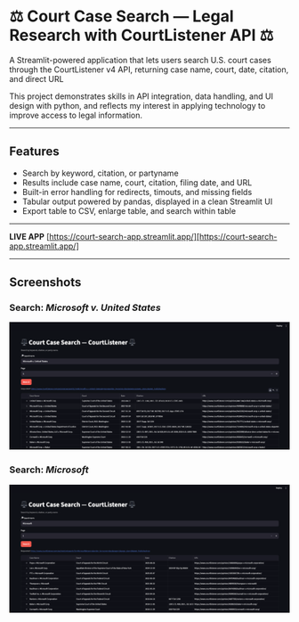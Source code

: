 # ⚖️ Court Case Search — Legal Research with CourtListener API ⚖️

A Streamlit-powered application that lets users search U.S. court cases through the CourtListener v4 API, returning case name, court, date, citation, and direct URL

This project demonstrates skills in API integration, data handling, and UI design with python, and reflects my interest in applying technology to improve access to legal information.

---

## Features
- Search by keyword, citation, or partyname
- Results include case name, court, citation, filing date, and URL
- Built-in error handling for redirects, timouts, and missing fields
- Tabular output powered by pandas, displayed in a clean Streamlit UI
- Export table to CSV, enlarge table, and search within table
---
**LIVE APP**
[https://court-search-app.streamlit.app/][https://court-search-app.streamlit.app/] 

---
## Screenshots
### Search: *Microsoft v. United States*
![Search Microsoft v. United States](Screenshots/Search%20-%20Microsoft%20v.%20United%20States.png)

### Search: *Microsoft*
![Search Microsoft](Screenshots/Search%20-%20Microsoft.png) 